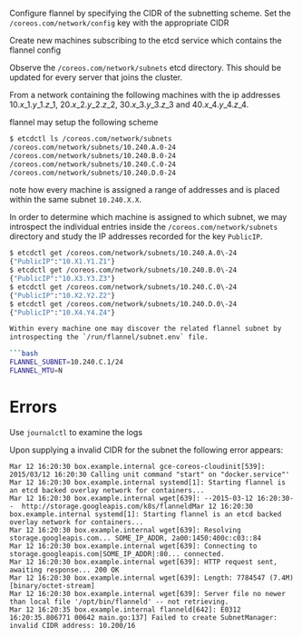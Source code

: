 Configure flannel by specifying the CIDR of the subnetting scheme.
Set the `/coreos.com/network/config` key with the appropriate CIDR

Create new machines subscribing to the etcd service which contains the flannel 
config

Observe the `/coreos.com/network/subnets` etcd directory. This should be updated
for every server that joins the cluster.

From a network containing the following machines with the ip addresses
$10$.$x\_1$.$y\_1$.$z\_1$,
$20$.$x\_2$.$y\_2$.$z\_2$,
$30$.$x\_3$.$y\_3$.$z\_3$ 
and $40$.$x\_4$.$y\_4$.$z\_4$.

flannel may setup the following scheme

```bash
$ etcdctl ls /coreos.com/network/subnets
/coreos.com/network/subnets/10.240.A.0-24
/coreos.com/network/subnets/10.240.B.0-24
/coreos.com/network/subnets/10.240.C.0-24
/coreos.com/network/subnets/10.240.D.0-24
```

note how every machine is assigned a range of addresses and is placed within 
the same subnet `10.240.X.X`.

In order to determine which machine is assigned to which subnet, we may 
introspect the individual entries inside the `/coreos.com/network/subnets`
directory and study the IP addresses recorded for the key `PublicIP`.

```bash
$ etcdctl get /coreos.com/network/subnets/10.240.A.0\-24
{"PublicIP":"10.X1.Y1.Z1"}
$ etcdctl get /coreos.com/network/subnets/10.240.B.0\-24
{"PublicIP":"10.X3.Y3.Z3"}
$ etcdctl get /coreos.com/network/subnets/10.240.C.0\-24
{"PublicIP":"10.X2.Y2.Z2"}
$ etcdctl get /coreos.com/network/subnets/10.240.D.0\-24
{"PublicIP":"10.X4.Y4.Z4"}

Within every machine one may discover the related flannel subnet by 
introspecting the `/run/flannel/subnet.env` file.

```bash
FLANNEL_SUBNET=10.240.C.1/24
FLANNEL_MTU=N
```
# Errors
Use `journalctl` to examine the logs

Upon supplying a invalid CIDR for the subnet the following error appears:
```
Mar 12 16:20:30 box.example.internal gce-coreos-cloudinit[539]: 2015/03/12 16:20:30 Calling unit command "start" on "docker.service"'
Mar 12 16:20:30 box.example.internal systemd[1]: Starting flannel is an etcd backed overlay network for containers...
Mar 12 16:20:30 box.example.internal wget[639]: --2015-03-12 16:20:30--  http://storage.googleapis.com/k8s/flanneldMar 12 16:20:30 box.example.internal systemd[1]: Starting flannel is an etcd backed overlay network for containers...
Mar 12 16:20:30 box.example.internal wget[639]: Resolving storage.googleapis.com... SOME_IP_ADDR, 2a00:1450:400c:c03::84
Mar 12 16:20:30 box.example.internal wget[639]: Connecting to storage.googleapis.com|SOME_IP_ADDR|:80... connected.
Mar 12 16:20:30 box.example.internal wget[639]: HTTP request sent, awaiting response... 200 OK
Mar 12 16:20:30 box.example.internal wget[639]: Length: 7784547 (7.4M) [binary/octet-stream]
Mar 12 16:20:30 box.example.internal wget[639]: Server file no newer than local file '/opt/bin/flanneld' -- not retrieving.
Mar 12 16:20:35 box.example.internal flanneld[642]: E0312 16:20:35.806771 00642 main.go:137] Failed to create SubnetManager: invalid CIDR address: 10.200/16
```

